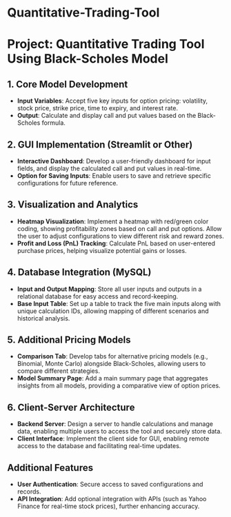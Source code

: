 # Quantitative-Trading-Tool

# Project: Quantitative Trading Tool Using Black-Scholes Model

## 1. Core Model Development
- **Input Variables**: Accept five key inputs for option pricing: volatility, stock price, strike price, time to expiry, and interest rate.
- **Output**: Calculate and display call and put values based on the Black-Scholes formula.

## 2. GUI Implementation (Streamlit or Other)
- **Interactive Dashboard**: Develop a user-friendly dashboard for input fields, and display the calculated call and put values in real-time.
- **Option for Saving Inputs**: Enable users to save and retrieve specific configurations for future reference.

## 3. Visualization and Analytics
- **Heatmap Visualization**: Implement a heatmap with red/green color coding, showing profitability zones based on call and put options. Allow the user to adjust configurations to view different risk and reward zones.
- **Profit and Loss (PnL) Tracking**: Calculate PnL based on user-entered purchase prices, helping visualize potential gains or losses.

## 4. Database Integration (MySQL)
- **Input and Output Mapping**: Store all user inputs and outputs in a relational database for easy access and record-keeping.
- **Base Input Table**: Set up a table to track the five main inputs along with unique calculation IDs, allowing mapping of different scenarios and historical analysis.

## 5. Additional Pricing Models
- **Comparison Tab**: Develop tabs for alternative pricing models (e.g., Binomial, Monte Carlo) alongside Black-Scholes, allowing users to compare different strategies.
- **Model Summary Page**: Add a main summary page that aggregates insights from all models, providing a comparative view of option prices.

## 6. Client-Server Architecture
- **Backend Server**: Design a server to handle calculations and manage data, enabling multiple users to access the tool and securely store data.
- **Client Interface**: Implement the client side for GUI, enabling remote access to the database and facilitating real-time updates.

## Additional Features
- **User Authentication**: Secure access to saved configurations and records.
- **API Integration**: Add optional integration with APIs (such as Yahoo Finance for real-time stock prices), further enhancing accuracy.
